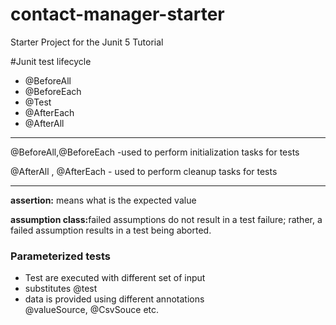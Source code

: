 # contact-manager-starter
Starter Project for the Junit 5 Tutorial


#Junit test lifecycle 
<ul>
<li>@BeforeAll</li>
<li>@BeforeEach</li>
<li>@Test</li>
<li>@AfterEach</li>
<li>@AfterAll</li>
</ul>

<hr>


<p>@BeforeAll,@BeforeEach -used to perform initialization tasks for tests</p>
<p>@AfterAll , @AfterEach - used to perform cleanup tasks for tests</p>


<hr>

<p><b>assertion:</b> means what is the expected value</p>

<p><b>assumption class:</b>failed assumptions do not result in a test failure; rather, a failed assumption results in a test being aborted.</p>


<h3>Parameterized tests</h2>
<ul>
<li>Test are executed with different set of input</li>
<li>substitutes @test</li>
<li>data is provided using different annotations</li>
@valueSource, @CsvSouce etc.
</ul>
